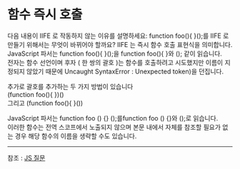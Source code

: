 
# 함수 즉시 호출
다음 내용이 IIFE 로 작동하지 않는 이유를 설명하세요: function foo(){ }();를 IIFE 로 만들기 위해서는 무엇이 바뀌어야 할까요?
IIFE 는 즉시 함수 호출 표현식을 의미합니다.  
JavaScript 파서는 function foo(){ }();을 function foo(){ }와 (); 같이 읽습니다.  
전자는 함수 선언이며 후자 ( 한 쌍의 괄호 )는 함수를 호출하려고 시도했지만 이름이 지정되지 않았기 때문에 Uncaught SyntaxError : Unexpected token)을 던집니다.

추가로 괄호를 추가하는 두 가지 방법이 있습니다  
(function foo(){ })()   
그리고 (function foo(){ }())  

JavaScript 파서는 function foo () {} ();를function foo () {}와 ();로 읽습니다.  
이러한 함수는 전역 스코프에서 노출되지 않으며 본문 내에서 자체를 참조할 필요가 없는 경우 해당 함수의 이름을 생략할 수도 있습니다.

---
참조 : [JS 질문](https://github.com/yangshun/front-end-interview-handbook/blob/master/Translations/Korean/questions/javascript-questions.md)
